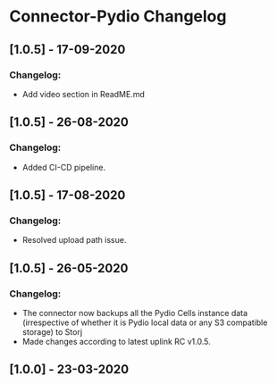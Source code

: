 # Connector-Pydio Changelog


## [1.0.5] - 17-09-2020
### Changelog:
* Add video section in ReadME.md

## [1.0.5] - 26-08-2020
### Changelog:
* Added CI-CD pipeline.

## [1.0.5] - 17-08-2020
### Changelog:
* Resolved upload path issue.

## [1.0.5] - 26-05-2020
### Changelog:
* The connector now backups all the Pydio Cells instance data (irrespective of whether it is Pydio local data or any S3 compatible storage) to Storj
* Made changes according to latest uplink RC v1.0.5.

## [1.0.0] - 23-03-2020
